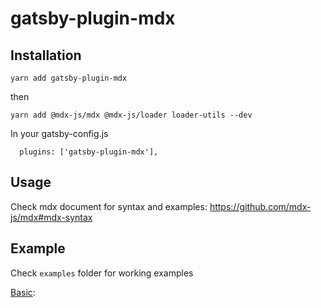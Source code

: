 # gatsby-plugin-mdx

## Installation

```
yarn add gatsby-plugin-mdx
```

then

```
yarn add @mdx-js/mdx @mdx-js/loader loader-utils --dev
```

In your gatsby-config.js
```
  plugins: ['gatsby-plugin-mdx'],

```

## Usage

Check mdx document for syntax and examples: https://github.com/mdx-js/mdx#mdx-syntax


## Example

Check `examples` folder for working examples

[Basic](https://github.com/nhducit/gatsby-plugin-mdx/blob/master/examples/basic/README.md): 
